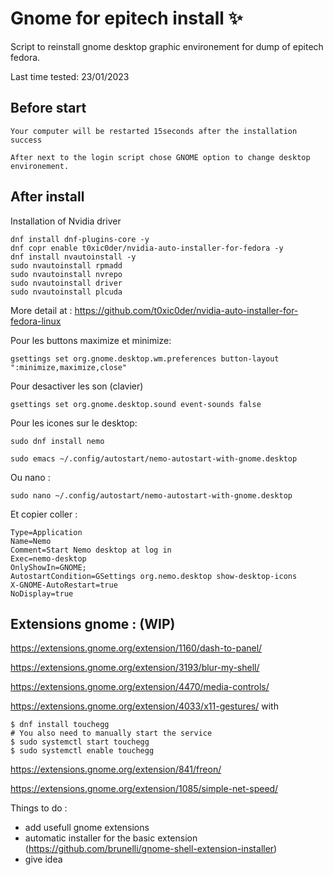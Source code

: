 # Gnome for epitech install ✨
Script to reinstall gnome desktop graphic environement for dump of epitech fedora.
 
Last time tested: 
23/01/2023

<h2>Before start</h2>


```
Your computer will be restarted 15seconds after the installation success
```

```
After next to the login script chose GNOME option to change desktop environement.
```

<h2>After install</h2>

Installation of Nvidia driver

```
dnf install dnf-plugins-core -y
dnf copr enable t0xic0der/nvidia-auto-installer-for-fedora -y
dnf install nvautoinstall -y
sudo nvautoinstall rpmadd
sudo nvautoinstall nvrepo
sudo nvautoinstall driver
sudo nvautoinstall plcuda
```
More detail at : https://github.com/t0xic0der/nvidia-auto-installer-for-fedora-linux


Pour les buttons maximize et minimize: 
```
gsettings set org.gnome.desktop.wm.preferences button-layout ":minimize,maximize,close"
```
Pour desactiver les son (clavier)

```
gsettings set org.gnome.desktop.sound event-sounds false
```

Pour les icones sur le desktop:
```
sudo dnf install nemo
```
```
sudo emacs ~/.config/autostart/nemo-autostart-with-gnome.desktop
```
Ou nano :
```
sudo nano ~/.config/autostart/nemo-autostart-with-gnome.desktop
```

Et copier coller : 
```[Desktop Entry]
Type=Application
Name=Nemo
Comment=Start Nemo desktop at log in
Exec=nemo-desktop
OnlyShowIn=GNOME;
AutostartCondition=GSettings org.nemo.desktop show-desktop-icons
X-GNOME-AutoRestart=true
NoDisplay=true
```

<h2>Extensions gnome : (WIP)</h2>

https://extensions.gnome.org/extension/1160/dash-to-panel/

https://extensions.gnome.org/extension/3193/blur-my-shell/

https://extensions.gnome.org/extension/4470/media-controls/

https://extensions.gnome.org/extension/4033/x11-gestures/
with 
```
$ dnf install touchegg
# You also need to manually start the service
$ sudo systemctl start touchegg
$ sudo systemctl enable touchegg
```

https://extensions.gnome.org/extension/841/freon/

https://extensions.gnome.org/extension/1085/simple-net-speed/



Things to do :
+ add usefull gnome extensions
+ automatic installer for the basic extension (https://github.com/brunelli/gnome-shell-extension-installer)
+ give idea
